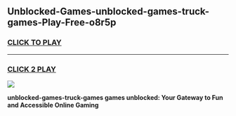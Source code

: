 
## Unblocked-Games-unblocked-games-truck-games-Play-Free-o8r5p
<h3>
<a href="https://premium76.site?title=unblocked-games-truck-games&ref=15A">CLICK TO PLAY</a></h3>
<hr>

<h3>
<a href="https://premium76.site?title=unblocked-games-truck-games&ref=15A">CLICK 2 PLAY</a>
  
</h3>

<a href="https://premium76.site?title=unblocked-games-truck-games&ref=15A"><img src="https://clearcache.store/games.png"></a>


**unblocked-games-truck-games games unblocked: Your Gateway to Fun and Accessible Online Gaming**
